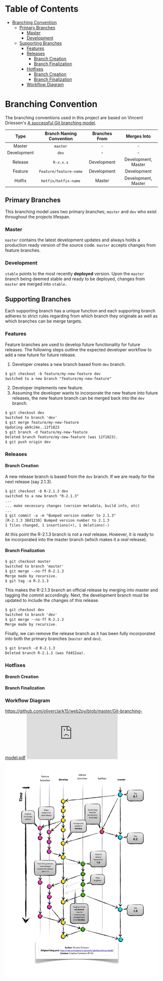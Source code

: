 # Table of Contents
- [Branching Convention](#branching-convention)
  * [Primary Branches](#primary-branches)
    + [Master](#master)
    + [Development](#development)
  * [Supporting Branches](#supporting-branches)
    + [Features](#features)
    + [Releases](#releases)
      - [Branch Creation](#branch-creation)
      - [Branch Finalization](#branch-finalization)
    + [Hotfixes](#hotfixes)
      - [Branch Creation](#branch-creation-1)
      - [Branch Finalization](#branch-finalization-1)
    + [Workflow Diagram](#workflow-diagram)
   
# Branching Convention

The branching conventions used in this project are based on Vincent Driessen's  [A successful Git branching model](https://nvie.com/posts/a-successful-git-branching-model/). 

|     Type    | Branch Naming Convention | Branches From |     Merges Into     |
|:-----------:|:-------------------------:|:--------------:|:--------------------:|
|    Master   |           `master`          |        -       |           -          |
| Development |            `dev`           |        -       |           -          |
|   Release   |          `R-x.x.x`          |   Development  | Development,  Master |
|   Feature   |    `Feature/feature-name`   |   Development  |      Development     |
|    Hotfix   |     `Hotfix/hotfix-name`    |     Master     |  Development, Master |

## Primary Branches
This branching model uses two primary branches; `master` and `dev` who exist throughout the projects lifespan.
### Master

`master` contains the latest development updates and always holds a production ready version of the source code. `master` accepts changes from feature branches.

### Development

`stable` points to the most recently **deployed** version. Upon the `master` branch being deemed stable and ready to be deployed, changes from `master` are merged into `stable.`

## Supporting Branches
Each supporting branch has a unique function and each supporting branch adheres to strict rules regarding from which branch they originate as well as which branches can be merge targets.
### Features
Feature branches are used to develop future functionality for future releases. The following steps outline the expected developer workflow to add a new future for future release.

 1.  Developer creates a new branch based from  `dev`  branch.
```console
$ git checkout -b feature/my-new-feature dev
Switched to a new branch "feature/my-new-feature"
```
 2. Developer implements new feature.
 3. Assuming the developer wants to incorporate the new feature into future releases, the new feature branch can be merged back into the `dev` branch.
 ``` console
$ git checkout dev
Switched to branch 'dev'
$ git merge feature/my-new-feature
Updating ab9c24e..12f1823
$ git branch -d feature/my-new-feature
Deleted branch feature/my-new-feature (was 12f1823).
$ git push origin dev
```

### Releases
#### Branch Creation
A new release branch is based from the `dev` branch. If we are ready for the next release 
(say 2.1.3).
``` console
$ git checkout -b R-2.1.3 dev
switched to a new branch "R-2.1.3"
...
... make necessary changes (version metadata, build info, etc)
...
$ git commit -a -m "Bumped version number to 2.1.3"
[R-2.1.3 38d1238] Bumped version number to 2.1.3
1 files changed, 1 insertions(+), 1 deletions(-)
```
At this point the R-2.1.3 branch is not a *real* release. However, it is ready to be incorporated into the master branch (which makes it a *real* release).

#### Branch Finalization
``` console
$ git checkout master
Switched to branch 'master'
$ git merge --no-ff R-2.1.3
Merge made by recursive.
$ git tag -a R-2.1.3
```
This makes the R-2.1.3 branch an official release by merging into master and tagging the commit accordingly.
Next, the development branch must be updated to include the changes of this release.
``` console
$ git checkout dev
Switched to branch 'dev'
$ git merge --no-ff R-2.1.3
Merge made by recursive.
```
Finally, we can remove the release branch as it has been fully incorporated into both the primary branches (`master`	and `dev`).
``` console
$ git branch -d R-2.1.3
Deleted branch R-2.1.3 (was fd452aa).
```

### Hotfixes
#### Branch Creation
#### Branch Finalization

### Workflow Diagram

https://github.com/oliverclark15/web2py/blob/master/Git-branching-model.pdf
![Bilby Stampede](https://nvie.com/files/Git-branching-model.pdf)
![Bilby Stampede](https://github.com/oliverclark15/web2py/blob/master/Git-branching-model.png)



